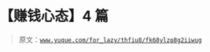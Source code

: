 # 【赚钱心态】4 篇

> 原文：[`www.yuque.com/for_lazy/thfiu8/fk68ylzp8g2iiwug`](https://www.yuque.com/for_lazy/thfiu8/fk68ylzp8g2iiwug)

